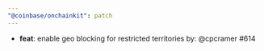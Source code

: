 ```yaml
---
"@coinbase/onchainkit": patch
---
```


- **feat**: enable geo blocking for restricted territories by: @cpcramer #614